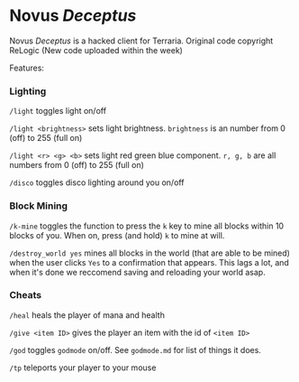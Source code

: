 # Novus _Deceptus_
Novus _Deceptus_ is a hacked client for Terraria. Original code copyright ReLogic (New code uploaded within the week)



Features:



### Lighting
`/light` toggles light on/off

`/light <brightness>` sets light brightness. `brightness` is an number from 0 (off) to 255 (full on)

`/light <r> <g> <b>` sets light red green blue component. `r, g, b` are all numbers from 0 (off) to 255 (full on)

`/disco` toggles disco lighting around you on/off

### Block Mining
`/k-mine` toggles the function to press the `k` key to mine all blocks within 10 blocks of you. When on, press (and hold) `k` to mine at will.

`/destroy_world yes` mines all blocks in the world (that are able to be mined) when the user clicks `Yes` to a confirmation that appears. This lags a lot, and when it's done we reccomend saving and reloading your world asap.

### Cheats
`/heal` heals the player of mana and health

`/give <item ID>` gives the player an item with the id of `<item ID>`

`/god` toggles `godmode` on/off. See `godmode.md` for list of things it does.

`/tp` teleports your player to your mouse
